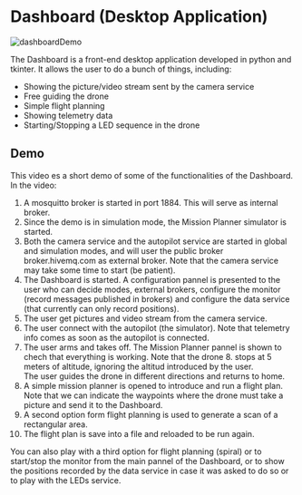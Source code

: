 # Dashboard (Desktop Application)
![dashboardDemo](https://user-images.githubusercontent.com/100842082/213115045-5d912126-e94c-4f48-93bd-4e28fc3db477.png)

The Dashboard is a front-end desktop application developed in python and tkinter. It allows the user to do a bunch of things, including:
- Showing the picture/video stream sent by the camera service
- Free guiding the drone
- Simple flight planning
- Showing telemetry data
- Starting/Stopping a LED sequence in the drone

## Demo
This video es a short demo of some of the functionalities of the Dashboard. In the video:
1. A mosquitto broker is started in port 1884. This will serve as internal broker.   
2. Since the demo is in simulation mode, the Mission Planner simulator is started.   
3. Both the camera service and the autopilot service are started in global and simulation modes, and will user the public broker broker.hivemq.com as external broker. Note that the camera service may take some time to start (be patient).
4. The Dashboard is started. A configuration pannel is presented to the user who can decide modes, external brokers, configure the monitor (record messages published in brokers) and configure the data service (that currently can only record positions).  
5. The user get pictures and video stream from the camera service.   
6. The user connect with the autopilot (the simulator). Note that telemetry info comes as soon as the autopilot is connected.  
7. The user arms and takes off. The Mission Planner pannel is shown to chech that everything is working. Note that the drone 8. stops at 5 meters of altitude, ignoring the altitud introduced by the user.    
The user guides the drone in different directions and returns to home.   
9. A simple mission planner is opened to introduce and run a flight plan. Note that we can indicate the waypoints where the drone must take a picture and send it to the Dashboard.    
10. A second option form flight planning is used to generate a scan of a rectangular area.   
11. The flight plan is save into a file and reloaded to be run again.     
   
You can also play with a third option for flight planning (spiral) or to start/stop the monitor from the main pannel of the Dashboard, or to show the positions recorded by the data service in case it was asked to do so or to play with the LEDs service.   




